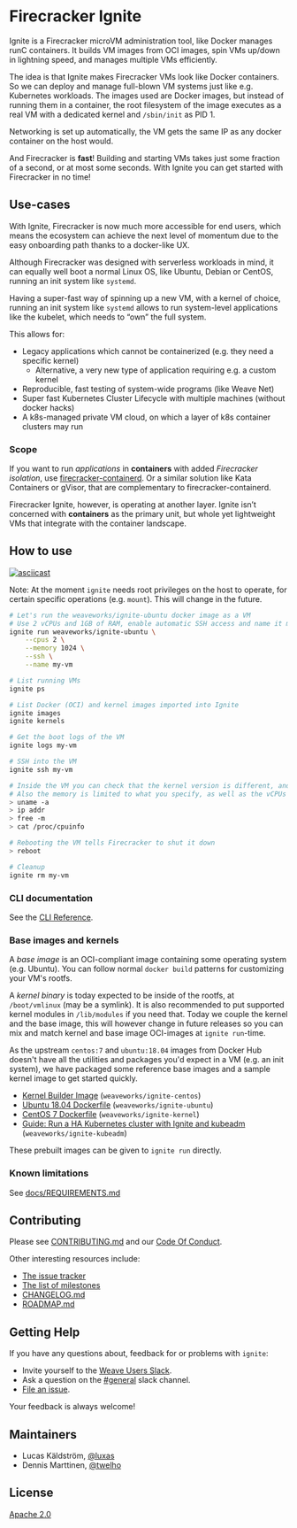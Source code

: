 # Firecracker Ignite

Ignite is a Firecracker microVM administration tool, like Docker manages
runC containers.
It builds VM images from OCI images, spin VMs up/down in lightning speed,
and manages multiple VMs efficiently.

The idea is that Ignite makes Firecracker VMs look like Docker containers.
So we can deploy and manage full-blown VM systems just like e.g. Kubernetes workloads.
The images used are Docker images, but instead of running them in a container, the root
filesystem of the image executes as a real VM with a dedicated kernel and `/sbin/init` as
PID 1.

Networking is set up automatically, the VM gets the same IP as any docker
container on the host would.

And Firecracker is **fast**! Building and starting VMs takes just some fraction of a second, or
at most some seconds. With Ignite you can get started with Firecracker in no time!

## Use-cases

With Ignite, Firecracker is now much more accessible for end users, which means the ecosystem
can achieve the next level of momentum due to the easy onboarding path thanks to a docker-like UX.

Although Firecracker was designed with serverless workloads in mind, it can equally well boot a
normal Linux OS, like Ubuntu, Debian or CentOS, running an init system like `systemd`.

Having a super-fast way of spinning up a new VM, with a kernel of choice, running an init system
like `systemd` allows to run system-level applications like the kubelet, which needs to “own” the full system.

This allows for:
* Legacy applications which cannot be containerized (e.g. they need a specific kernel)
  * Alternative, a very new type of application requiring e.g. a custom kernel
* Reproducible, fast testing of system-wide programs (like Weave Net)
* Super fast Kubernetes Cluster Lifecycle with multiple machines (without docker hacks)
* A k8s-managed private VM cloud, on which a layer of k8s container clusters may run

### Scope

If you want to run _applications_ in **containers** with added _Firecracker isolation_, use
[firecracker-containerd](https://github.com/firecracker-microvm/firecracker-containerd).
Or a similar solution like Kata Containers or gVisor, that are complementary to firecracker-containerd.

Firecracker Ignite, however, is operating at another layer. Ignite isn’t concerned with **containers**
as the primary unit, but whole yet lightweight VMs that integrate with the container landscape.

## How to use

[![asciicast](https://asciinema.org/a/252221.svg)](https://asciinema.org/a/252221)

Note: At the moment `ignite` needs root privileges on the host to operate,
for certain specific operations (e.g. `mount`). This will change in the future.

```bash
# Let's run the weaveworks/ignite-ubuntu docker image as a VM
# Use 2 vCPUs and 1GB of RAM, enable automatic SSH access and name it my-vm
ignite run weaveworks/ignite-ubuntu \
    --cpus 2 \
    --memory 1024 \
    --ssh \
    --name my-vm

# List running VMs
ignite ps

# List Docker (OCI) and kernel images imported into Ignite
ignite images
ignite kernels

# Get the boot logs of the VM
ignite logs my-vm

# SSH into the VM
ignite ssh my-vm

# Inside the VM you can check that the kernel version is different, and the IP address came from the Docker bridge
# Also the memory is limited to what you specify, as well as the vCPUs
> uname -a
> ip addr
> free -m
> cat /proc/cpuinfo

# Rebooting the VM tells Firecracker to shut it down
> reboot

# Cleanup
ignite rm my-vm
```

### CLI documentation

See the [CLI Reference](docs/cli/ignite.md).

### Base images and kernels

A _base image_ is an OCI-compliant image containing some operating system (e.g. Ubuntu).
You can follow normal `docker build` patterns for customizing your VM's rootfs.

A _kernel binary_ is today expected to be inside of the rootfs, at `/boot/vmlinux` (may
be a symlink). It is also recommended to put supported kernel modules in `/lib/modules`
if you need that. Today we couple the kernel and the base image, this will however change
in future releases so you can mix and match kernel and base image OCI-images at `ignite run`-time.

As the upstream `centos:7` and `ubuntu:18.04` images from Docker Hub doesn't
have all the utilities and packages you'd expect in a VM (e.g. an init system), we have packaged some
reference base images and a sample kernel image to get started quickly.

 - [Kernel Builder Image](images/kernel/Dockerfile) (`weaveworks/ignite-centos`)
 - [Ubuntu 18.04 Dockerfile](images/ubuntu/Dockerfile) (`weaveworks/ignite-ubuntu`)
 - [CentOS 7 Dockerfile](images/ubuntu/Dockerfile) (`weaveworks/ignite-kernel`)
 - [Guide: Run a HA Kubernetes cluster with Ignite and kubeadm](images/kubeadm) (`weaveworks/ignite-kubeadm`)

These prebuilt images can be given to `ignite run` directly.

### Known limitations

See [docs/REQUIREMENTS.md](docs/REQUIREMENTS.md)

## Contributing

Please see [CONTRIBUTING.md](CONTRIBUTING.md) and our [Code Of Conduct](CODE_OF_CONDUCT.md).

Other interesting resources include:
 - [The issue tracker](https://github.com/weaveworks/ignite/issues)
 - [The list of milestones](https://github.com/weaveworks/ignite/milestones)
 - [CHANGELOG.md](CHANGELOG.md)
 - [ROADMAP.md](ROADMAP.md)

## Getting Help

If you have any questions about, feedback for or problems with `ignite`:

- Invite yourself to the <a href="https://slack.weave.works/" target="_blank">Weave Users Slack</a>.
- Ask a question on the [#general](https://weave-community.slack.com/messages/general/) slack channel.
- [File an issue](https://github.com/weaveworks/ignite/issues/new).

Your feedback is always welcome!

## Maintainers

- Lucas Käldström, [@luxas](https://github.com/luxas)
- Dennis Marttinen, [@twelho](https://github.com/twelho)

## License

[Apache 2.0](LICENSE)